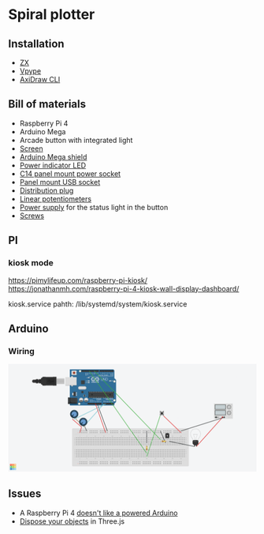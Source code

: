 # Spiral plotter

## Installation

- [ZX](https://google.github.io/zx/)
- [Vpype](https://vpype.readthedocs.io/en/latest/)
- [AxiDraw CLI](https://axidraw.com/doc/cli_api/#installation)

## Bill of materials

- Raspberry Pi 4
- Arduino Mega
- Arcade button with integrated light
- [Screen](https://www.waveshare.com/10.1inch-hdmi-lcd-b-with-case.htm)
- [Arduino Mega shield](https://www.amazon.de/-/en/dp/B07DK6Y8CT)
- [Power indicator LED](https://www.amazon.de/-/en/dp/B08LDCXD89)
- [C14 panel mount power socket](https://www.amazon.de/-/en/dp/B0B53C3R36)
- [Panel mount USB socket](https://www.amazon.de/-/en/dp/B07C4QK1HJ)
- [Distribution plug](https://www.amazon.de/-/en/dp/B07GX662HZ)
- [Linear potentiometers](https://www.amazon.de/-/en/dp/B07ZHZ7DYN)
- [Power supply](https://www.amazon.de/-/en/dp/B09KNC7SDQ?th=1) for the status light in the button
- [Screws](https://www.amazon.de/-/en/dp/B0CBFFD747)

## PI

### kiosk mode

<https://pimylifeup.com/raspberry-pi-kiosk/>
<https://jonathanmh.com/raspberry-pi-4-kiosk-wall-display-dashboard/>

kiosk.service pahth: /lib/systemd/system/kiosk.service

## Arduino

### Wiring

[![Wiring](./docs/wiring.png)](https://www.tinkercad.com/things/83ltPTLFSbB-mighty-esboo/editel?sharecode=2o-gg6uyza1yrGvTA8AGHoqNfPUEWf1DpZodvwnfomo)

## Issues

- A Raspberry Pi 4 [doesn't like a powered Arduino](https://forums.raspberrypi.com/viewtopic.php?t=266853)
- [Dispose your objects](https://threejs.org/docs/?q=ImprovedNoise#manual/en/introduction/How-to-dispose-of-objects) in Three.js
